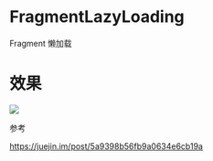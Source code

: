 # FragmentLazyLoading
Fragment 懒加载


# 效果


![](https://i.imgur.com/3IowFr3.gif)



参考

https://juejin.im/post/5a9398b56fb9a0634e6cb19a
